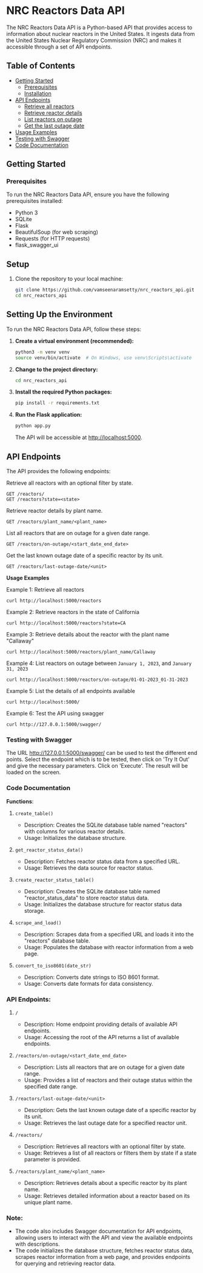 
# NRC Reactors Data API

The NRC Reactors Data API is a Python-based API that provides access to information about nuclear reactors in the United States. It ingests data from the United States Nuclear Regulatory Commission (NRC) and makes it accessible through a set of API endpoints.

## Table of Contents

- [Getting Started](#getting-started)
  - [Prerequisites](#prerequisites)
  - [Installation](#installation)
- [API Endpoints](#api-endpoints)
  - [Retrieve all reactors](#1-retrieve-all-reactors)
  - [Retrieve reactor details](#2-retrieve-reactor-details)
  - [List reactors on outage](#3-list-reactors-on-outage)
  - [Get the last outage date](#4-get-the-last-outage-date)
- [Usage Examples](#usage-examples)
- [Testing with Swagger](#testing-with-swagger)
- [Code Documentation](#code-documentation)

## Getting Started

### Prerequisites

To run the NRC Reactors Data API, ensure you have the following prerequisites installed:

- Python 3
- SQLite
- Flask
- BeautifulSoup (for web scraping)
- Requests (for HTTP requests)
- flask_swagger_ui

## Setup

1. Clone the repository to your local machine:

   ```bash
   git clone https://github.com/vamseenaramsetty/nrc_reactors_api.git
   cd nrc_reactors_api
   ```

   
## Setting Up the Environment

To run the NRC Reactors Data API, follow these steps:

1. **Create a virtual environment (recommended):**

    ```bash
    python3 -m venv venv
    source venv/bin/activate  # On Windows, use venv\Scripts\activate
    ```

2. **Change to the project directory:**

    ```bash
    cd nrc_reactors_api
    ```

3. **Install the required Python packages:**

    ```bash
    pip install -r requirements.txt
    ```

4. **Run the Flask application:**

    ```bash
    python app.py
    ```

    The API will be accessible at [http://localhost:5000](http://localhost:5000).



## API Endpoints
   
The API provides the following endpoints:

Retrieve all reactors with an optional filter by state.
```
GET /reactors/
GET /reactors?state=<state>
```

Retrieve reactor details by plant name.
```
GET /reactors/plant_name/<plant_name>
```
List all reactors that are on outage for a given date range.

```
GET /reactors/on-outage/<start_date_end_date>
```
Get the last known outage date of a specific reactor by its unit.
```
GET /reactors/last-outage-date/<unit>
```


**Usage Examples**

Example 1: Retrieve all reactors

```
curl http://localhost:5000/reactors
```
Example 2: Retrieve reactors in the state of California
```
curl http://localhost:5000/reactors?state=CA
```
Example 3: Retrieve details about the reactor with the plant name "Callaway"
```
curl http://localhost:5000/reactors/plant_name/Callaway
```
Example 4: List reactors on outage between `January 1, 2023`, and `January 31, 2023`
```
curl http://localhost:5000/reactors/on-outage/01-01-2023_01-31-2023
```

Example 5: List the details of all endpoints available
```
curl http://localhost:5000/
```

Example 6: Test the API using swagger
```
curl http://127.0.0.1:5000/swagger/
```

### Testing with Swagger
The URL http://127.0.0.1:5000/swagger/ can be used to test the different end points. Select the endpoint which is to be tested, then click on 'Try It Out' and
give the necessary parameters. Click on 'Execute'. The result will be loaded on the screen.


### Code Documentation

**Functions**:

1. `create_table()`
   - Description: Creates the SQLite database table named "reactors" with columns for various reactor details.
   - Usage: Initializes the database structure.
   
2. `get_reactor_status_data()`
   - Description: Fetches reactor status data from a specified URL.
   - Usage: Retrieves the data source for reactor status.

3. `create_reactor_status_table()`
   - Description: Creates the SQLite database table named "reactor_status_data" to store reactor status data.
   - Usage: Initializes the database structure for reactor status data storage.

4. `scrape_and_load()`
   - Description: Scrapes data from a specified URL and loads it into the "reactors" database table.
   - Usage: Populates the database with reactor information from a web page.

5. `convert_to_iso8601(date_str)`
   - Description: Converts date strings to ISO 8601 format.
   - Usage: Converts date formats for data consistency.

### API Endpoints:

1. `/`
   - Description: Home endpoint providing details of available API endpoints.
   - Usage: Accessing the root of the API returns a list of available endpoints.

2. `/reactors/on-outage/<start_date_end_date>`
   - Description: Lists all reactors that are on outage for a given date range.
   - Usage: Provides a list of reactors and their outage status within the specified date range.

3. `/reactors/last-outage-date/<unit>`
   - Description: Gets the last known outage date of a specific reactor by its unit.
   - Usage: Retrieves the last outage date for a specified reactor unit.

4. `/reactors/`
   - Description: Retrieves all reactors with an optional filter by state.
   - Usage: Retrieves a list of all reactors or filters them by state if a state parameter is provided.

5. `/reactors/plant_name/<plant_name>`
   - Description: Retrieves details about a specific reactor by its plant name.
   - Usage: Retrieves detailed information about a reactor based on its unique plant name.

### Note:
- The code also includes Swagger documentation for API endpoints, allowing users to interact with the API and view the available endpoints with descriptions.
- The code initializes the database structure, fetches reactor status data, scrapes reactor information from a web page, and provides endpoints for querying and retrieving reactor data.
